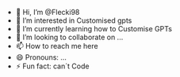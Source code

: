 - 👋 Hi, I’m @Flecki98
- 👀 I’m interested in Customised gpts
- 🌱 I’m currently learning how to Customise GPTs
- 💞️ I’m looking to collaborate on ...
- 📫 How to reach me here
- 😄 Pronouns: ...
- ⚡ Fun fact: can´t Code

<!---
Flecki98/Flecki98 is a ✨ special ✨ repository because its `README.md` (this file) appears on your GitHub profile.
You can click the Preview link to take a look at your changes.
--->
